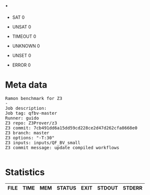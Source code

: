 # .

* SAT 0
* UNSAT 0
* TIMEOUT 0
* UNKNOWN 0

* UNSET 0

* ERROR 0

# Meta data

<pre>
Ramon benchmark for Z3
-
Job description: 
Job tag: qfbv-master
Runner: guido
Z3 repo: Z3Prover/z3
Z3 commit: 7cb491dd6a15dd59cd228ce2d47d262cfa8668e0
Z3 branch: master
Z3 options: "-T:30"
Z3 inputs: inputs/QF_BV_small
Z3 commit message: update compiled workflows

</pre>


# Statistics
|FILE                                                         |TIME     |MEM        | STATUS   | EXIT | STDOUT | STDERR | 
|------------|----------:|---------:|-------------:| ----------:|--------|--------| 
